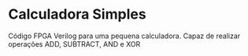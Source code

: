 # Calculadora Simples 
Código FPGA Verilog para uma pequena calculadora. Capaz de realizar operações ADD, SUBTRACT, AND e XOR
